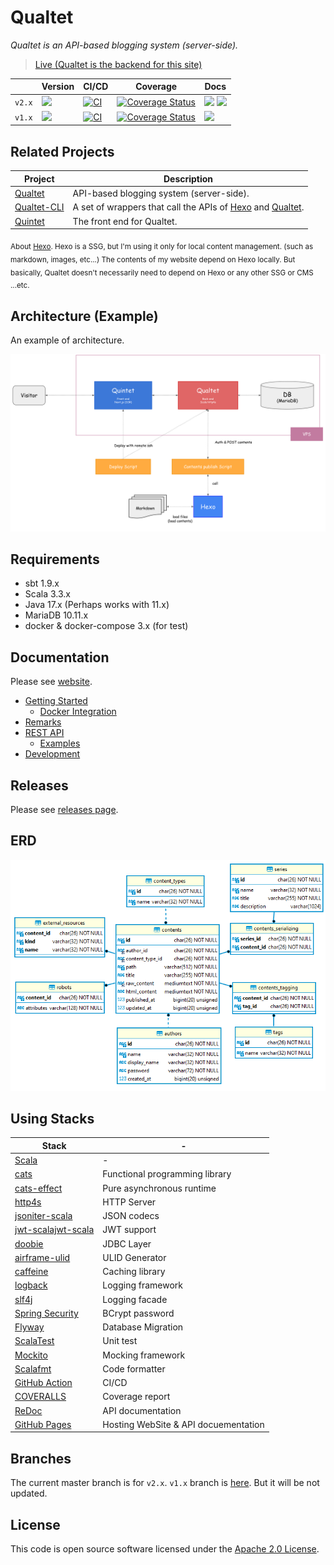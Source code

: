 # Qualtet

*Qualtet is an API-based blogging system (server-side).*

> [Live (Qualtet is the backend for this site)](https://yoshinorin.net)

|| Version | CI/CD | Coverage | Docs |
|---|---|---|---|---|
| `v2.x` |![](https://img.shields.io/badge/Release-v2.9.1_(stable)-blue.svg?style=flat-square)|[![CI](https://github.com/yoshinorin/qualtet/actions/workflows/ci.yml/badge.svg)](https://github.com/yoshinorin/qualtet/actions/workflows/ci.yml)|[![Coverage Status](https://coveralls.io/repos/github/yoshinorin/qualtet/badge.svg?branch=master)](https://coveralls.io/github/yoshinorin/qualtet?branch=master)|[![](https://img.shields.io/badge/Docs-WebSite_&_Scala_API-blue?style=flat-square)](https://yoshinorin.github.io/qualtet/docs) [![](https://img.shields.io/badge/Docs-REST_API-blue?style=flat-square)](https://yoshinorin.github.io/qualtet/rest-api)|
| `v1.x` |![](https://img.shields.io/badge/Release-v1.13.0_(stale)-inactive.svg?style=flat-square)|[![CI](https://github.com/yoshinorin/qualtet/actions/workflows/ci.yml/badge.svg?branch=v1.x)](https://github.com/yoshinorin/qualtet/actions/workflows/ci.yml)|[![Coverage Status](https://coveralls.io/repos/github/yoshinorin/qualtet/badge.svg?branch=v1.x)](https://coveralls.io/github/yoshinorin/qualtet?branch=v1.x)|![](https://img.shields.io/badge/Docs-N/A-inactive.svg?style=flat-square)|


## Related Projects

| Project | Description |
|---|---|
|[Qualtet](https://github.com/yoshinorin/qualtet)|API-based blogging system (server-side).|
|[Qualtet-CLI](https://github.com/yoshinorin/qualtet-cli)|A set of wrappers that call the APIs of [Hexo](https://github.com/hexojs/hexo) and [Qualtet](https://github.com/yoshinorin/qualtet).|
|[Quintet](https://github.com/yoshinorin/quintet)|The front end for Qualtet.|

<sub>About [Hexo](https://github.com/hexojs). Hexo is a SSG, but I'm using it only for local content management. (such as markdown, images, etc...) The contents of my website depend on Hexo locally. But basically, Qualtet doesn't necessarily need to depend on Hexo or any other SSG or CMS ...etc.</sub>

## Architecture (Example)

An example of architecture.

![](./docs/_assets/assets/arch.svg)

## Requirements

* sbt 1.9.x
* Scala 3.3.x
* Java 17.x (Perhaps works with 11.x)
* MariaDB 10.11.x
* docker & docker-compose 3.x (for test)

## Documentation

Please see [website](https://yoshinorin.github.io/qualtet/docs/).

* [Getting Started](./docs/_docs/getting-started/index.md)
    * [Docker Integration](./docs/_docs/docker/index.md)
* [Remarks](./docs/_docs/remarks/index.md)
* [REST API](https://yoshinorin.github.io/qualtet/rest-api/index.html)
    * [Examples](./docs/_docs/restapi/index.md)
* [Development](./docs/_docs/development/index.md)

## Releases

Please see [releases page](./docs/_docs/releases/index.md).

## ERD

![](./docs/_assets/assets/erd.png)

## Using Stacks

|Stack|-|
|---|---|
|[Scala](https://www.scala-lang.org/)|-|
|[cats](https://github.com/typelevel/cats)| Functional programming library |
|[cats-effect](https://github.com/typelevel/cats-effect)| Pure asynchronous runtime |
|[http4s](https://github.com/http4s/http4s)| HTTP Server |
|[jsoniter-scala](https://github.com/plokhotnyuk/jsoniter-scala)| JSON codecs |
|[jwt-scalajwt-scala](https://github.com/jwt-scala/jwt-scala)| JWT support |
|[doobie](https://github.com/tpolecat/doobie)| JDBC Layer |
|[airframe-ulid](https://github.com/wvlet/airframe/)| ULID Generator |
|[caffeine](https://github.com/ben-manes/caffeine)| Caching library |
|[logback](https://github.com/qos-ch/logback)| Logging framework |
|[slf4j](https://github.com/qos-ch/slf4j)| Logging facade |
|[Spring Security](https://github.com/spring-projects/spring-security)| BCrypt password |
|[Flyway](https://flywaydb.org/)| Database Migration |
|[ScalaTest](http://www.scalatest.org/)| Unit test |
|[Mockito](https://github.com/mockito/mockito)| Mocking framework |
|[Scalafmt](https://scalameta.org/scalafmt/)| Code formatter |
|[GitHub Action](https://github.com/yoshinorin/cahsper/actions)| CI/CD |
|[COVERALLS](https://coveralls.io/github/yoshinorin/qualtet?branch=master)| Coverage report |
|[ReDoc](https://github.com/Redocly/redoc)| API documentation |
|[GitHub Pages](https://pages.github.com/)| Hosting WebSite & API docuementation |

## Branches

The current master branch is for `v2.x`. `v1.x` branch is [here](https://github.com/yoshinorin/qualtet/tree/v1.x). But it will be not updated.

## License

This code is open source software licensed under the [Apache 2.0 License](https://www.apache.org/licenses/LICENSE-2.0.html).
